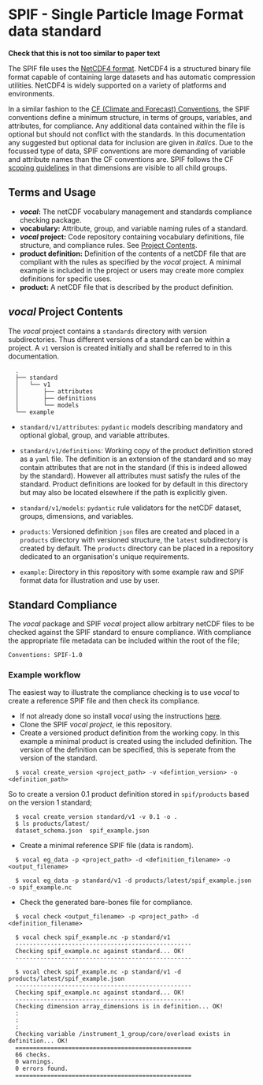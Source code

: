 # SPIF - Single Particle Image Format data standard

**Check that this is not too similar to paper text**

The SPIF file uses the [NetCDF4 format](https://www.unidata.ucar.edu/software/netcdf/). NetCDF4 is a structured binary file format capable of containing large datasets and has automatic compression utilities. NetCDF4 is widely supported on a variety of platforms and environments.

In a similar fashion to the [CF (Climate and Forecast) Conventions](http://cfconventions.org/), the SPIF conventions define a minimum structure, in terms of groups, variables, and attributes, for compliance. Any additional data contained within the file is optional but should not conflict with the standards. In this documentation any suggested but optional data for inclusion are given in *italics*. Due to the focussed type of data, SPIF conventions are more demanding of variable and attribute names than the CF conventions are. SPIF follows the CF [scoping guidelines](http://cfconventions.org/Data/cf-conventions/cf-conventions-1.8/cf-conventions.html#groups) in that dimensions are visible to all child groups.


## Terms and Usage

  - ***vocal*:** The netCDF vocabulary management and standards compliance checking package.
  - **vocabulary:** Attribute, group, and variable naming rules of a standard.  
  - ***vocal* project:** Code repository containing vocabulary definitions, file structure, and compliance rules. See [Project Contents](#project-contents).  
  - **product definition:** Definition of the contents of a netCDF file that are compliant with the rules as specified by the *vocal* project. A minimal example is included in the project or users may create more complex definitions for specific uses.  
  - **product:** A netCDF file that is described by the product definition.


## *vocal* Project Contents

The *vocal* project contains a `standards` directory with version subdirectories. Thus different versions of a standard can be within a project. A `v1` version is created initially and shall be referred to in this documentation.

```shell
  .
  ├── standard
  │   └── v1
  │       ├── attributes
  │       ├── definitions
  │       └── models
  └── example

```

  - `standard/v1/attributes`: `pydantic` models describing mandatory and optional global, group, and variable attributes.

  - `standard/v1/definitions`: Working copy of the product definition stored as a `yaml` file. The definition is an extension of the standard and so may contain attributes that are not in the standard (if this is indeed allowed by the standard). However all attributes must satisfy the rules of the standard. Product definitions are looked for by default in this directory but may also be located elsewhere if the path is explicitly given. 

  - `standard/v1/models`: `pydantic` rule validators for the netCDF dataset, groups, dimensions, and variables.

  - `products`: Versioned definition `json` files are created and placed in a `products` directory with versioned structure, the `latest` subdirectory is created by default. The `products` directory can be placed in a repository dedicated to an organisation's unique requirements.

  - `example`: Directory in this repository with some example raw and SPIF format data for illustration and use by user.


## Standard Compliance

The *vocal* package and SPIF *vocal* project allow arbitrary netCDF files to be checked against the SPIF standard to ensure compliance. With compliance the appropriate file metadata can be included within the root of the file;

```
Conventions: SPIF-1.0
```

### Example workflow

The easiest way to illustrate the compliance checking is to use *vocal* to create a reference SPIF file and then check its compliance.

* If not already done so install *vocal* using the instructions [here](https://github.com/FAAM-146/vocal).
* Clone the SPIF *vocal project*, ie this repository.
* Create a versioned product definition from the working copy. In this example a minimal product is created using the included definition. The version of the definition can be specified, this is seperate from the version of the standard.

```shell
  $ vocal create_version <project_path> -v <defintion_version> -o <definition_path>
```

  So to create a version 0.1 product definition stored in `spif/products` based on the version 1 standard;

```shell
  $ vocal create_version standard/v1 -v 0.1 -o .
  $ ls products/latest/
  dataset_schema.json  spif_example.json
```

* Create a minimal reference SPIF file (data is random).
```shell
  $ vocal eg_data -p <project_path> -d <definition_filename> -o <output_filename>
```

```shell
  $ vocal eg_data -p standard/v1 -d products/latest/spif_example.json -o spif_example.nc
```  

* Check the generated bare-bones file for compliance.
```shell
  $ vocal check <output_filename> -p <project_path> -d <definition_filename>
```

```shell
  $ vocal check spif_example.nc -p standard/v1
  --------------------------------------------------
  Checking spif_example.nc against standard... OK!
  --------------------------------------------------

  $ vocal check spif_example.nc -p standard/v1 -d products/latest/spif_example.json
  --------------------------------------------------
  Checking spif_example.nc against standard... OK!
  --------------------------------------------------
  Checking dimension array_dimensions is in definition... OK!
  :
  :
  :
  Checking variable /instrument_1_group/core/overload exists in definition... OK!
  ==================================================
  66 checks.
  0 warnings.
  0 errors found.
  ==================================================

```